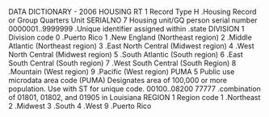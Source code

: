  DATA DICTIONARY - 2006 HOUSING
RT 1
 Record Type
 H .Housing Record or Group Quarters Unit
SERIALNO 7
 Housing unit/GQ person serial number
 0000001..9999999 .Unique identifier assigned within
 .state
DIVISION 1
 Division code
 0 .Puerto Rico
 1 .New England (Northeast region)
 2 .Middle Atlantic (Northeast region)
 3 .East North Central (Midwest region)
 4 .West North Central (Midwest region)
 5 .South Atlantic (South region)
 6 .East South Central (South region)
 7 .West South Central (South Region)
 8 .Mountain (West region)
 9 .Pacific (West region)
PUMA 5
 Public use microdata area code (PUMA)
 Designates area of 100,000 or more population. Use with ST for unique
 code.
 00100..08200
 77777 .combination of 01801, 01802, and 01905 in Louisiana
REGION 1
 Region code
 1 .Northeast
 2 .Midwest
 3 .South
 4 .West
 9 .Puerto Rico
